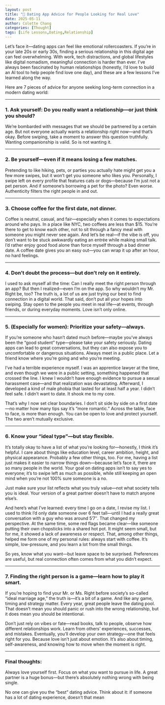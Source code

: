 ```yaml
---
layout: post
title: "💬 Dating App Advice for People Looking for Real Love"
date: 2025-05-11
author: Colette Chang
categories: [Thought]
tags: [Life Lessons,Dating,Relationship]
---
```


Let’s face it—dating apps can feel like emotional rollercoasters. If you’re in your late 20s or early 30s, finding a serious relationship in this digital age can feel overwhelming. With work, tech distractions, and global lifestyles like digital nomadism, meaningful connection is harder than ever. I’ve always been fascinated by human relationships (honestly, I’d love to build an AI tool to help people find love one day), and these are a few lessons I’ve learned along the way.

Here are 7 pieces of advice for anyone seeking long-term connection in a modern dating world:

---

### 1. Ask yourself: Do you really want a relationship—or just think you should?

We’re bombarded with messages that we should be partnered by a certain age. But not everyone actually wants a relationship right now—and that’s okay. Before swiping, take a moment to answer this question truthfully. Wanting companionship is valid. So is not wanting it.

---

### 2. Be yourself—even if it means losing a few matches.

Pretending to like hiking, pets, or parties you actually hate might get you a few more swipes, but it won’t get you someone who likes you. Personally, I swipe left on every profile that features cats or dogs—because I’m just not a pet person. And if someone’s borrowing a pet for the photo? Even worse. Authenticity filters the right people in and out.

---

### 3. Choose coffee for the first date, not dinner.

Coffee is neutral, casual, and fair—especially when it comes to expectations around who pays. In a place like NYC, two coffees are less than $15. You’re there to get to know each other, not to sit through a fancy meal with someone you might never see again. And let’s be real—if the vibe is off, you don’t want to be stuck awkwardly eating an entrée while making small talk. I’d rather enjoy good food alone than force myself through a bad dinner date. A coffee date gives you an easy out—you can wrap it up after an hour, no hard feelings.

---

### 4. Don’t doubt the process—but don’t rely on it entirely.

I used to ask myself all the time: Can I really meet the right person through an app? But then I realized—even I’m on the app. So why wouldn’t my Mr. Right be, too? The truth is, a lot of us are just trying our best to find connection in a digital world. That said, don’t put all your hopes into swiping. Stay open to the people you meet in real life—at events, through friends, or during everyday moments. Love isn’t only online.

---

### 5. (Especially for women): Prioritize your safety—always.

If you’re someone who hasn’t dated much before—maybe you’ve always been the “good student” type—please take your safety seriously. Dating apps can lead to great conversations, but they can also expose you to uncomfortable or dangerous situations. Always meet in a public place. Let a friend know where you’re going and who you’re meeting.

I’ve had a terrible experience myself. I was an apprentice lawyer at the time, and even though we were in a public setting, something happened that crossed the line. I knew I wouldn’t have enough evidence to pursue a sexual harassment case—and that realization was devastating. Afterward, I developed a kind of male phobia that lasted for at least half a year. I didn’t feel safe. I didn’t want to date. It shook me to my core.

That’s why I now set clear boundaries. I don’t sit side by side on a first date—no matter how many tips say it’s “more romantic.” Across the table, face to face, is more than enough. You can be open to love and protect yourself. The two aren’t mutually exclusive.

---

### 6. Know your “ideal type”—but stay flexible.

It’s totally okay to have a list of what you’re looking for—honestly, I think it’s helpful. I care about things like education level, career ambition, height, and physical appearance. Probably a few other things, too. For me, having a list just makes it easier to narrow things down—because let’s face it, there are so many people in the world. Your goal on dating apps isn’t to say yes to everyone; it’s to swipe left as much as possible, while still keeping an open mind when you’re not 100% sure someone is a no.

Just make sure your list reflects what you truly value—not what society tells you is ideal. Your version of a great partner doesn’t have to match anyone else’s.

And here’s what I’ve learned: every time I go on a date, I revise my list. I used to think I’d only date someone over 6 feet tall—until I had a really great conversation with a guy who was around 5’7″. That changed my perspective. At the same time, some red flags became clear—like someone putting their own chopsticks into a shared hot pot. It might seem small, but for me, it showed a lack of awareness or respect. That, among other things, helped me form one of my personal rules: always start with coffee. It’s simple, low-pressure, and you learn a lot from the small things.

So yes, know what you want—but leave space to be surprised. Preferences are useful, but real connection often comes from what you didn’t expect.

---

### 7. Finding the right person is a game—learn how to play it smart.

If you’re hoping to find your Mr. or Ms. Right before society’s so-called “ideal marriage age,” the truth is—it’s a bit of a game. And like any game, timing and strategy matter. Every year, great people leave the dating pool. That doesn’t mean you should panic or rush into the wrong relationship, but it does mean you should be intentional.

Don’t just rely on vibes or fate—read books, talk to people, observe how different relationships work. Learn from others’ experiences, successes, and mistakes. Eventually, you’ll develop your own strategy—one that feels right for you. Because love isn’t just about emotion. It’s also about timing, self-awareness, and knowing how to move when the moment is right.

---

### Final thoughts:

Always love yourself first. Focus on what you want to pursue in life. A great partner is a huge bonus—but there’s absolutely nothing wrong with being single.

No one can give you the “best” dating advice. Think about it: if someone has a lot of dating experience, doesn’t that mean